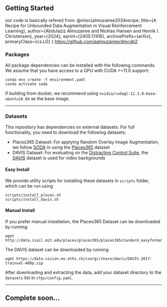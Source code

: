 ## Getting Started
our code is basically refered from:
@misc{almuzairee2024recipe,
      title={A Recipe for Unbounded Data Augmentation in Visual Reinforcement Learning}, 
      author={Abdulaziz Almuzairee and Nicklas Hansen and Henrik I. Christensen},
      year={2024},
      eprint={2405.17416},
      archivePrefix={arXiv},
      primaryClass={cs.LG}
}
https://github.com/aalmuzairee/dmcgb2

### Packages

All package dependencies can be installed with the following commands. We assume that you have access to a GPU with CUDA >=11.0 support:

```
conda env create -f environment.yaml
conda activate sada
```
If building from docker, we recommend using `nvidia/cudagl:11.3.0-base-ubuntu18.04` as the base image.

-----

### Datasets

This repository has dependencies on external datasets. For full functionality, you need to download the following datasets:

- Places365 Dataset: For applying Random Overlay Image Augmentation, we follow [SODA](https://github.com/nicklashansen/dmcontrol-generalization-benchmark) in using the [Places365](http://places2.csail.mit.edu/download.html) dataset 
- DAVIS Dataset: For evaluating on the [Distracting Control Suite](https://github.com/google-research/google-research/tree/master/distracting_control), the [DAVIS](https://davischallenge.org/davis2017/code.html) dataset is used for video backgrounds

#### Easy Install

We provide utility scripts for installing these datasets in `scripts` folder, which can be run using 

```
scripts/install_places.sh
scripts/install_davis.sh
```

#### Manual Install 

If you prefer manual installation, the Places365 Dataset can be downloaded by running:

```
wget http://data.csail.mit.edu/places/places365/places365standard_easyformat.tar
```

The DAVIS dataset can be downloaded by running:

```
wget https://data.vision.ee.ethz.ch/csergi/share/davis/DAVIS-2017-trainval-480p.zip
```

After downloading and extracting the data, add your dataset directory to the `datasets` list in `cfgs/config.yaml`.

-----

## Complete soon...